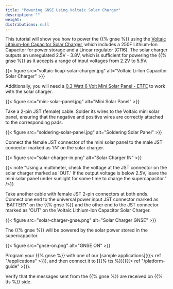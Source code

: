 ```yaml
---
title: "Powering GNSE Using Voltaic Solar Charger"
description: ""
weight:
distributions: null
---
```


This tutorial will show you how to power the {{% gnse %}} using the [Voltaic Lithium-Ion Capacitor Solar Charger](https://voltaicsystems.com/LIC-solar-charger/), which includes a 250F Lithium-Ion Capacitor for power storage and a Linear regulator (C116). The solar charger outputs an unregulated 2.5V - 3.8V, which is sufficient for powering the {{% gnse %}} as it accepts a range of input voltages from 2.2V to 5.5V. 

{{< figure src="voltaic-licap-solar-charger.jpg" alt="Voltaic Li-Ion Capacitor Solar Charger" >}}

Additionally, you will need a [0.3 Watt 6 Volt Mini Solar Panel - ETFE](https://voltaicsystems.com/0-3-watt-6-volt-solar-panel-etfe/) to work with the solar charger.

{{< figure src="mini-solar-panel.jpg" alt="Mini Solar Panel" >}}

Take a 2-pin JST (female) cable. Solder its wires to the Voltaic mini solar panel, ensuring that the negative and positive wires are correctly attached to the corresponding pads.

{{< figure src="soldering-solar-panel.jpg" alt="Soldering Solar Panel" >}}

Connect the female JST connector of the mini solar panel to the male JST connector marked as 'IN' on the solar charger.

{{< figure src="solar-charger-in.png" alt="Solar Charger IN" >}}

{{< note "Using a multimeter, check the voltage at the JST connector on the solar charger marked as 'OUT.' If the output voltage is below 2.5V, leave the mini solar panel under sunlight for some time to charge the supercapacitor." />}}

Take another cable with female JST 2-pin connectors at both ends. Connect one end to the universal power input JST connector marked as 'BATTERY' on the {{% gnse %}} and the other end to the JST connector marked as 'OUT' on the Voltaic Lithium-Ion Capacitor Solar Charger.

{{< figure src="solar-charger-gnse.png" alt="Solar Charger GNSE" >}}

The {{% gnse %}} will be powered by the solar power stored in the supercapacitor.

{{< figure src="gnse-on.png" alt="GNSE ON" >}}

Program your {{% gnse %}} with one of our [sample applications]({{< ref "/applications" >}}), and then connect it to [{{% tts %}}]({{< ref "/platform-guide" >}}).

Verify that the messages sent from the {{% gnse %}} are received on {{% tts %}} side.


